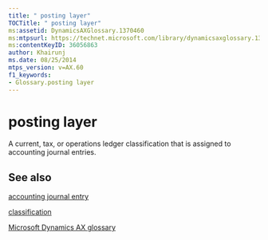 ```yaml
---
title: " posting layer"
TOCTitle: " posting layer"
ms:assetid: DynamicsAXGlossary.1370460
ms:mtpsurl: https://technet.microsoft.com/library/dynamicsaxglossary.1370460(v=AX.60)
ms:contentKeyID: 36056863
author: Khairunj
ms.date: 08/25/2014
mtps_version: v=AX.60
f1_keywords:
- Glossary.posting layer
---
```


# posting layer

A current, tax, or operations ledger classification that is assigned to accounting journal entries.

## See also

[accounting journal entry](accounting-journal-entry.md)

[classification](classification.md)

[Microsoft Dynamics AX glossary](glossary/microsoft-dynamics-ax-glossary.md)

  



